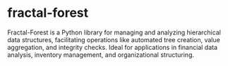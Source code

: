 # fractal-forest
Fractal-Forest is a Python library for managing and analyzing hierarchical data structures, facilitating operations like automated tree creation, value aggregation, and integrity checks. Ideal for applications in financial data analysis, inventory management, and organizational structuring.
